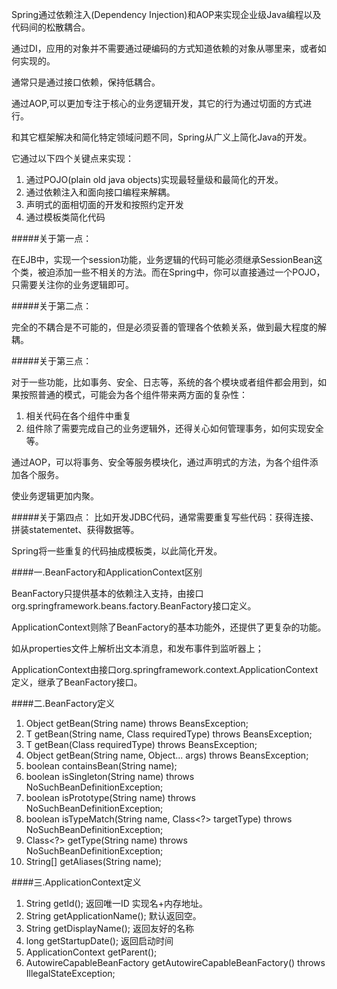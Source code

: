 Spring通过依赖注入(Dependency Injection)和AOP来实现企业级Java编程以及代码间的松散耦合。

通过DI，应用的对象并不需要通过硬编码的方式知道依赖的对象从哪里来，或者如何实现的。

通常只是通过接口依赖，保持低耦合。

通过AOP,可以更加专注于核心的业务逻辑开发，其它的行为通过切面的方式进行。

和其它框架解决和简化特定领域问题不同，Spring从广义上简化Java的开发。

它通过以下四个关键点来实现：

1.	通过POJO(plain old java objects)实现最轻量级和最简化的开发。
2.	通过依赖注入和面向接口编程来解耦。
3.	声明式的面相切面的开发和按照约定开发
4.	通过模板类简化代码


#####关于第一点：

在EJB中，实现一个session功能，业务逻辑的代码可能必须继承SessionBean这个类，被迫添加一些不相关的方法。而在Spring中，你可以直接通过一个POJO，只需要关注你的业务逻辑即可。

#####关于第二点：

完全的不耦合是不可能的，但是必须妥善的管理各个依赖关系，做到最大程度的解耦。

#####关于第三点：

对于一些功能，比如事务、安全、日志等，系统的各个模块或者组件都会用到，如果按照普通的模式，可能会为各个组件带来两方面的复杂性：

1.	相关代码在各个组件中重复
2.	组件除了需要完成自己的业务逻辑外，还得关心如何管理事务，如何实现安全等。

通过AOP，可以将事务、安全等服务模块化，通过声明式的方法，为各个组件添加各个服务。

使业务逻辑更加内聚。


#####关于第四点：
比如开发JDBC代码，通常需要重复写些代码：获得连接、拼装statementet、获得数据等。

Spring将一些重复的代码抽成模板类，以此简化开发。





####一.BeanFactory和ApplicationContext区别

BeanFactory只提供基本的依赖注入支持，由接口org.springframework.beans.factory.BeanFactory接口定义。

ApplicationContext则除了BeanFactory的基本功能外，还提供了更复杂的功能。

如从properties文件上解析出文本消息，和发布事件到监听器上；

ApplicationContext由接口org.springframework.context.ApplicationContext定义，继承了BeanFactory接口。


####二.BeanFactory定义

1.	Object getBean(String name) throws BeansException;
2.	<T> T getBean(String name, Class<T> requiredType) throws BeansException;
3.	<T> T getBean(Class<T> requiredType) throws BeansException;
4.	Object getBean(String name, Object... args) throws BeansException;
5.	boolean containsBean(String name);
6.	boolean isSingleton(String name) throws NoSuchBeanDefinitionException;
7.	boolean isPrototype(String name) throws NoSuchBeanDefinitionException;
8.	boolean isTypeMatch(String name, Class<?> targetType) throws NoSuchBeanDefinitionException;
9.	Class<?> getType(String name) throws NoSuchBeanDefinitionException;
10.	String[] getAliases(String name);



####三.ApplicationContext定义


1.	String getId(); 返回唯一ID 实现名+内存地址。
2.	String getApplicationName(); 默认返回空。
3.	String getDisplayName(); 返回友好的名称
4.	long getStartupDate(); 返回启动时间
5.	ApplicationContext getParent(); 
6.	AutowireCapableBeanFactory getAutowireCapableBeanFactory() throws IllegalStateException;

    
